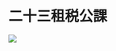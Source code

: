 # 二十三租税公課

![](https://www.nta.go.jp/tmp/c260f246-a5c4-4bee-ae82-9b67642f536e/images/13980449c578f6ec3b6a4abfbb21b2b3b4146ced1e2bf1d29c4665e9276d1bc5.jpg)
